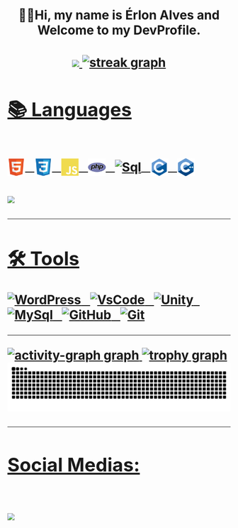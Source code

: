 <h1 align="center">👋🏻Hi, my name is Érlon Alves and Welcome to my DevProfile.<h1>

 <div align="center">
   <a href="https://github.com/Erlon335">
   <img height="140em" src="https://github-readme-stats.vercel.app/api?username=Erlon335&show_icons=true&theme=radical&include_all_commits=true&count_private=true"/>
   <img height="140em" src="https://streak-stats.demolab.com?user=Erlon335&locale=en&mode=daily&theme=radical&hide_border=false&border_radius=5&order=3" alt="streak graph" />
</div>

## 📚 Languages
<div style="display: inline_block"><br>
  <img align="center" alt="HTML" height="40" width="40" src="https://raw.githubusercontent.com/devicons/devicon/master/icons/html5/html5-original.svg">&ensp;
  <img align="center" alt="CSS" height="40" width="40" src="https://raw.githubusercontent.com/devicons/devicon/master/icons/css3/css3-original.svg">&ensp;
  <img align="center" alt="Js" height="40" width="40" src="https://raw.githubusercontent.com/devicons/devicon/master/icons/javascript/javascript-plain.svg">&ensp;
  <img align="center" alt="PHP" height="40" width="40" src="https://raw.githubusercontent.com/devicons/devicon/master/icons/php/php-original.svg">&ensp;
  <img align="center" alt="Sql" height="40" width="40" src="https://cdn.jsdelivr.net/gh/devicons/devicon@latest/icons/azuresqldatabase/azuresqldatabase-original.svg">&ensp;
  <img align="center" alt="C" height="40" width="40" src="https://raw.githubusercontent.com/devicons/devicon/master/icons/c/c-original.svg">&ensp;
  <img align="center" alt="C++" height="40" width="40" src="https://raw.githubusercontent.com/devicons/devicon/master/icons/cplusplus/cplusplus-original.svg" /><br>       
</div>
<br>
<img height="180em" src="https://github-readme-stats.vercel.app/api/top-langs/?username=Erlon335&layout=compact&langs_count=6&theme=gruvbox"/>

---

## 🛠️ Tools
<div>
 <img alt="WordPress" height="60" width="60" src="https://skillicons.dev/icons?i=wordpress"/>&ensp;
 <img alt="VsCode" height="60" width="60" src="https://skillicons.dev/icons?i=vscode"/>&ensp;
 <img alt="Unity" height="60" width="60" src="https://skillicons.dev/icons?i=unity"/>&ensp;
 <img alt="MySql" height="60" width="60" src="https://skillicons.dev/icons?i=mysql&theme=light"/>&ensp;
 <img alt="GitHub" height="60" width="60" src="https://skillicons.dev/icons?i=github"/>&ensp;
 <img alt="Git" height="60" width="60" src="https://skillicons.dev/icons?i=git"/>
<div/>
          
---

</div>
  <img src="https://github-readme-activity-graph.vercel.app/graph?username=Erlon335&radius=16&theme=nord&area=true&order=5" height="350em" alt="activity-graph graph" />
  <img src="https://github-profile-trophy.vercel.app?username=Erlon335&theme=nord&column=-1&row=1&margin-w=8&margin-h=8&no-bg=false&no-frame=false&order=4" height="150em" alt="trophy graph" />
  </div>
  
<div align="center">
<img src="https://github.com/Erlon335/Erlon335/blob/main/.github/workflows/github-contribution-grid-snake-dark.svg">
<div/>

---

<h2 align="left">Social Medias:<h2>
<div align="left">
<a href="https://www.linkedin.com/in/érlon-alves-03a2a3291/" target="_blank"><img src="https://img.shields.io/badge/-LinkedIn-%230077B5?style=for-the-badge&logo=linkedin&logoColor=white" target="_blank"></a>
</div>
